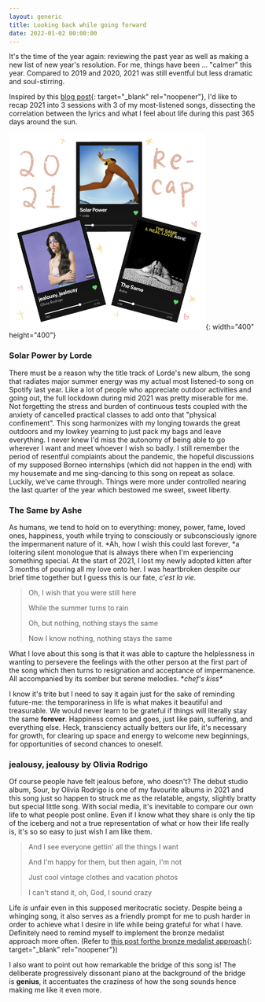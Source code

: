 ```yaml
---
layout: generic
title: Looking back while going forward
date: 2022-01-02 00:00:00
---
```

It's the time of the year again: reviewing the past year as well as making a new list of new year's resolution. For me, things have been … "calmer" this year. Compared to 2019 and 2020, 2021 was still eventful but less dramatic and soul-stirring.

Inspired by this [blog post](https://mitadmissions.org/blogs/entry/on-success-meaning-and-time/){: target="_blank" rel="noopener"}, I'd like to recap 2021 into 3 sessions with 3 of my most-listened songs, dissecting the correlation between the lyrics and what I feel about life during this past 365 days around the sun.

![2021 songs](/uploads/2021.png){: width="400" height="400"}&nbsp;

### Solar Power by Lorde

There must be a reason why the title track of Lorde's new album, the song that radiates major summer energy was my actual most listened-to song on Spotify last year. Like a lot of people who appreciate outdoor activities and going out, the full lockdown during mid 2021 was pretty miserable for me. Not forgetting the stress and burden of continuous tests coupled with the anxiety of cancelled practical classes to add onto that "physical confinement". This song harmonizes with my longing towards the great outdoors and my lowkey yearning to just pack my bags and leave everything. I never knew I'd miss the autonomy of being able to go wherever I want and meet whoever I wish so badly. I still remember the period of resentful complaints about the pandemic, the hopeful discussions of my supposed Borneo internships (which did not happen in the end) with my housemate and me sing-dancing to this song on repeat as solace. Luckily, we've came through. Things were more under controlled nearing the last quarter of the year which bestowed me sweet, sweet liberty.&nbsp;

### The Same by Ashe

As humans, we tend to hold on to everything: money, power, fame, loved ones, happiness, youth while trying to consciously or subconsciously ignore the impermanent nature of it. *Ah, how I wish this could last forever,&nbsp;*a loitering silent monologue that is always there when I'm experiencing something special. At the start of 2021, I lost my newly adopted kitten after 3 months of pouring all my love onto her. I was heartbroken despite our brief time together but I guess this is our fate,&nbsp;*c'est la vie.&nbsp;*

> Oh, I wish that you were still here
>
>
> While the summer turns to rain
>
>
> Oh, but nothing, nothing stays the same
>
>
> Now I know nothing, nothing stays the same

What I love about this song is that it was able to capture the helplessness in wanting to persevere the feelings with the other person at the first part of the song which then turns to resignation and acceptance of impermanence. All accompanied by its somber but serene melodies. \**chef's kiss\**

I know it's trite but I need to say it again just for the sake of reminding future-me: the temporariness in life is what makes it beautiful and treasurable. We would never learn to be grateful if things will literally stay the same&nbsp;**forever**. Happiness comes and goes, just like pain, suffering, and everything else. Heck, transciency actually betters our life, it's necessary for growth, for clearing up space and energy to welcome new beginnings, for opportunities of second chances to oneself.

### jealousy, jealousy by Olivia Rodrigo&nbsp;

Of course people have felt jealous before, who doesn't? The debut studio album, Sour, by Olivia Rodrigo is one of my favourite albums in 2021 and this song just so happen to struck me as the relatable, angsty, slightly bratty but special little song. With social media, it's inevitable to compare our own life to what people post online. Even if I know what they share is only the tip of the iceberg and not a true representation of what or how their life really is, it's so so easy to just wish I am like them.&nbsp;

> And I see everyone gettin' all the things I want
>
>
> And I'm happy for them, but then again, I'm not
>
>
> Just cool vintage clothes and vacation photos
>
>
> I can't stand it, oh, God, I sound crazy

Life&nbsp;*is*&nbsp;unfair even in this supposed meritocratic society. Despite being a whinging song, it also serves as a friendly prompt for me to push harder in order to achieve what I desire in life while being grateful for what I have. Definitely need to remind myself to implement the bronze medalist approach more often. (Refer to [this post for](__notset__)[the bronze medalist approach](/why-do-we-dislike-people-who-are-better-than-us){: target="_blank" rel="noopener"})&nbsp;

I also want to point out how remarkable the bridge of this song is\! The deliberate progressively dissonant piano at the background of the bridge is&nbsp;**genius**, it accentuates the craziness of how the song sounds hence making me like it even more.&nbsp;
